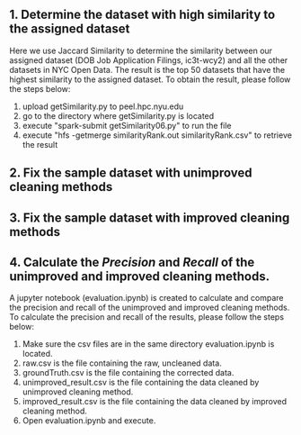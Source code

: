 ## 1. Determine the dataset with high similarity to the assigned dataset
Here we use Jaccard Similarity to determine the similarity between our assigned dataset (DOB Job Application Filings, ic3t-wcy2) and all the other datasets in NYC Open Data. The result is the top 50 datasets that have the highest similarity to the assigned dataset. To obtain the result, please follow the steps below:
1. upload getSimilarity.py to peel.hpc.nyu.edu
2. go to the directory where getSimilarity.py is located
3. execute "spark-submit getSimilarity06.py" to run the file
4. execute "hfs -getmerge similarityRank.out similarityRank.csv" to retrieve the result

## 2. Fix the sample dataset with unimproved cleaning methods

## 3. Fix the sample dataset with improved cleaning methods

## 4. Calculate the *Precision* and *Recall* of the unimproved and improved cleaning methods.
A jupyter notebook (evaluation.ipynb) is created to calculate and compare the precision and recall of the unimproved and improved cleaning methods. To calculate the precision and recall of the results, please follow the steps below:
1. Make sure the csv files are in the same directory evaluation.ipynb is located.
2. raw.csv is the file containing the raw, uncleaned data.
3. groundTruth.csv is the file containing the corrected data.
4. unimproved_result.csv is the file containing the data cleaned by unimproved cleaning method.
5. improved_result.csv is the file containing the data cleaned by improved cleaning method.
6. Open evaluation.ipynb and execute.
